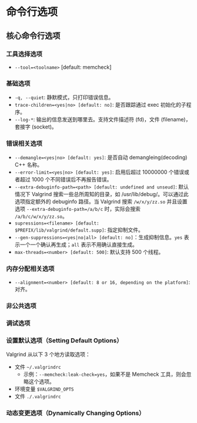 # 命令行选项

## 核心命令行选项

### 工具选择选项

- `--tool=<toolname>` [default: memcheck]

### 基础选项

- `-q, --quiet`: 静默模式，只打印错误信息。
- `trace-children=<yes|no> [default: no]`: 是否跟踪通过 exec 初始化的子程序。
- `--log-*`: 输出的信息发送到哪里去。支持文件描述符 (fd)，文件 (filename)，套接字 (socket)。

### 错误相关选项

- `--demangle=<yes|no> [default: yes]`: 是否自动 demangleing(decoding) C++ 名称。
- `--error-limit=<yes|no> [default: yes]`: 启用后超过 10000000 个错误或者超过 1000 个不同错误后不再报告错误。
- `--extra-debuginfo-path=<path> [default: undefined and unseud]`: 默认情况下 Valgrind 搜索一些总所周知的目录，如 /usr/lib/debug/。可以通过此选项指定额外的 debuginfo 路径。当 Valgrind 搜索 `/w/x/y/zz.so` 并且设置选项 `--extra-debuginfo-path=/a/b/c` 时，实际会搜索 `/a/b/c/w/x/y/zz.so`。
- `supressions=<filename> [default: $PREFIX/lib/valgrind/default.supp]`: 指定抑制文件。
- `--gen-suppressions=<yes|no|all> [default: no]`：生成抑制信息。`yes` 表示一个一个确认再生成；`all` 表示不用确认直接生成。
- `max-threads=<number> [default: 500]`: 默认支持 500 个线程。

### 内存分配相关选项

- `--alignment=<number> [default: 8 or 16, depending on the platform]`: 对齐。

### 非公共选项

### 调试选项

### 设置默认选项（Setting Default Options）

Valgrind 从以下 3 个地方读取选项：

- 文件 `~/.valgrindrc`
  - 示例：`--memcheck:leak-check=yes`，如果不是 Memcheck 工具，则会忽略这个选项。
- 环境变量 `$VALGRIND_OPTS`
- 文件 `./.valgrindrc`

### 动态变更选项（Dynamically Changing Options）

